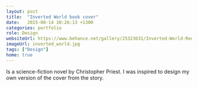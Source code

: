 ```yaml
---
layout: post
title:  "Inverted World book cover"
date:   2015-08-14 10:26:13 +1300
categories: portfolio
role: Design
websiteUrl: https://www.behance.net/gallery/25323631/Inverted-World-Redesign
imageUrl: inverted_world.jpg
tags: ["Design"]
home: true
---
```

Is a science-fiction novel by Christopher Priest. I was inspired to design my own version of the cover from the story. 
